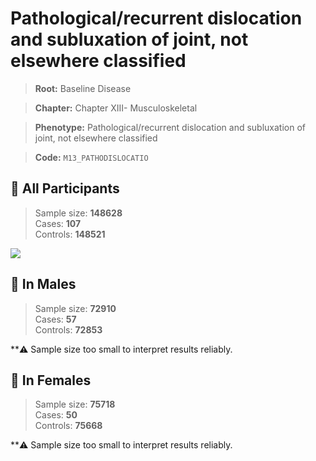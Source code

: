 # Pathological/recurrent dislocation and subluxation of joint, not elsewhere classified

> **Root:** Baseline Disease  

> **Chapter:** Chapter XIII- Musculoskeletal  

> **Phenotype:** Pathological/recurrent dislocation and subluxation of joint, not elsewhere classified  

> **Code:** `M13_PATHODISLOCATIO`

## 🧪 All Participants  
> Sample size: **148628**  
> Cases: **107**  
> Controls: **148521**
<img src="/Disease/Figures/ALL/Baseline/M13_PATHODISLOCATIO.png"/>
<CsvTable src="/Disease_Data/ALL/Baseline/LG_M13_PATHODISLOCATIO.csv" label="🔍 View full results" />

## 👨 In Males  
> Sample size: **72910**  
> Cases: **57**  
> Controls: **72853**

**⚠️ Sample size too small to interpret results reliably.

## 👩 In Females  
> Sample size: **75718**  
> Cases: **50**  
> Controls: **75668**

**⚠️ Sample size too small to interpret results reliably.

